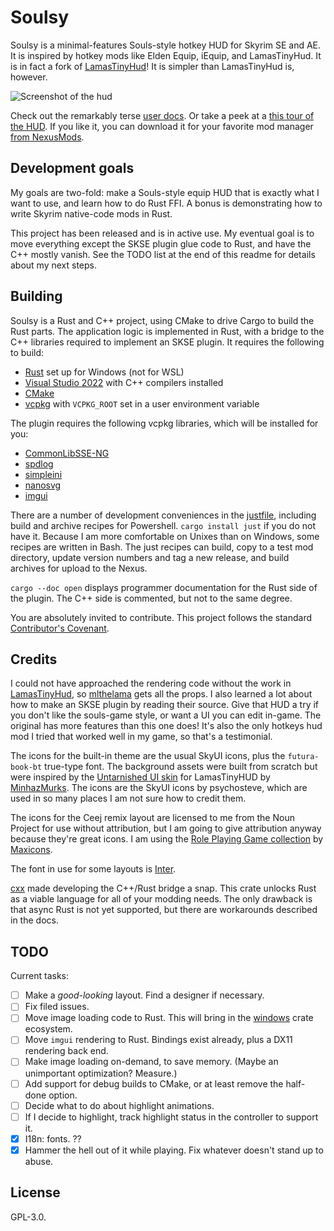 # Soulsy

Soulsy is a minimal-features Souls-style hotkey HUD for Skyrim SE and AE. It is inspired by hotkey mods like Elden Equip, iEquip, and LamasTinyHud. It is in fact a fork of [LamasTinyHud](https://github.com/mlthelama/LamasTinyHUD)! It is simpler than LamasTinyHud is, however.

![Screenshot of the hud](./docs/SoulsyHUD_preview.jpeg)

Check out the remarkably terse [user docs](./docs/). Or take a peek at a [this tour of the HUD](https://youtu.be/4Y2lpa-GcCA). If you like it, you can download it for your favorite mod manager [from NexusMods](https://www.nexusmods.com/skyrimspecialedition/mods/96210/).

## Development goals

My goals are two-fold: make a Souls-style equip HUD that is exactly what I want to use, and learn how to do Rust FFI. A bonus is demonstrating how to write Skyrim native-code mods in Rust.

This project has been released and is in active use. My eventual goal is to move everything except the SKSE plugin glue code to Rust, and have the C++ mostly vanish. See the TODO list at the end of this readme for details about my next steps.

## Building

Soulsy is a Rust and C++ project, using CMake to drive Cargo to build the Rust parts. The application logic is implemented in Rust, with a bridge to the C++ libraries required to implement an SKSE plugin. It requires the following to build:

- [Rust](https://rustup.rs) set up for Windows (not for WSL)
- [Visual Studio 2022](https://visualstudio.microsoft.com) with C++ compilers installed
- [CMake](https://cmake.org)
- [vcpkg](https://github.com/microsoft/vcpkg) with `VCPKG_ROOT` set in a user environment variable

The plugin requires the following vcpkg libraries, which will be installed for you:

- [CommonLibSSE-NG](https://github.com/CharmedBaryon/CommonLibSSE-NG)
- [spdlog](https://github.com/gabime/spdlog)
- [simpleini](https://github.com/brofield/simpleini)
- [nanosvg](https://github.com/memononen/nanosvg)
- [imgui](https://github.com/ocornut/imgui)

There are a number of development conveniences in the [justfile](https://just.systems), including build and archive recipes for Powershell. `cargo install just` if you do not have it. Because I am more comfortable on Unixes than on Windows, some recipes are written in Bash.
The just recipes can build, copy to a test mod directory, update version
numbers and tag a new release, and build archives for upload to the Nexus.

`cargo --doc open` displays programmer documentation for the Rust side of the plugin. The C++ side is commented, but not to the same degree.

You are absolutely invited to contribute. This project follows the standard [Contributor's Covenant](./CODE_OF_CONDUCT.md).

## Credits

I could not have approached the rendering code without the work in [LamasTinyHud](https://www.nexusmods.com/skyrimspecialedition/mods/82545), so [mlthelama](https://github.com/mlthelama) gets all the props. I also learned a lot about how to make an SKSE plugin by reading their source. Give that HUD a try if you don't like the souls-game style, or want a UI you can edit in-game. The original has more features than this one does! It's also the only hotkeys hud mod I tried that worked well in my game, so that's a testimonial.

The icons for the built-in theme are the usual SkyUI icons, plus the `futura-book-bt` true-type font. The background assets were built from scratch but were inspired by the [Untarnished UI skin](https://www.nexusmods.com/skyrimspecialedition/mods/82545) for LamasTinyHUD by [MinhazMurks](https://www.nexusmods.com/skyrimspecialedition/users/26341279). The icons are the SkyUI icons by psychosteve, which are used in so many places I am not sure how to credit them.

The icons for the Ceej remix layout are licensed to me from the Noun Project for use without attribution, but I am going to give attribution anyway because they're great icons. I am using the [Role Playing Game collection](https://thenounproject.com/browse/collection-icon/role-playing-game-70773/?p=1) by [Maxicons](https://thenounproject.com/maxicons/).

The font in use for some layouts is [Inter](https://rsms.me/inter/).

[cxx](https://cxx.rs/) made developing the C++/Rust bridge a snap. This crate unlocks Rust as a viable language for all of your modding needs. The only drawback is that async Rust is not yet supported, but there are workarounds described in the docs.

## TODO

Current tasks:

- [ ] Make a *good-looking* layout. Find a designer if necessary.
- [ ] Fix filed issues.
- [ ] Move image loading code to Rust. This will bring in the [windows](https://lib.rs/crates/windows) crate ecosystem.
- [ ] Move `imgui` rendering to Rust. Bindings exist already, plus a DX11 rendering back end.
- [ ] Make image loading on-demand, to save memory. (Maybe an unimportant optimization? Measure.)
- [ ] Add support for debug builds to CMake, or at least remove the half-done option.
- [ ] Decide what to do about highlight animations.
- [ ] If I decide to highlight, track highlight status in the controller to support it.
- [x] I18n: fonts. ??
- [x] Hammer the hell out of it while playing. Fix whatever doesn't stand up to abuse.

## License

GPL-3.0.
